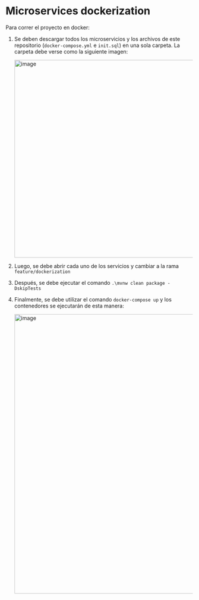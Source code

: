 # Microservices dockerization
Para correr el proyecto en docker:
1. Se deben descargar todos los microservicios y los archivos de este repositorio (`docker-compose.yml` e `init.sql`) en una sola carpeta. La carpeta debe verse como la siguiente imagen:

    <img width="532" alt="image" src="https://github.com/FUNDAMENTOS-DocSeeker/dockerization/assets/68360681/bed1906a-74ae-44f7-a0e0-2d7e59662735">

2. Luego, se debe abrir cada uno de los servicios y cambiar a la rama `feature/dockerization`
3. Después, se debe ejecutar el comando `.\mvnw clean package -DskipTests`
4. Finalmente, se debe utilizar el comando `docker-compose up` y los contenedores se ejecutarán de esta manera:
   
   <img width="752" alt="image" src="https://github.com/FUNDAMENTOS-DocSeeker/dockerization/assets/68360681/12d7d00e-7f0e-4dcc-b920-af0f4420af6a">

   
